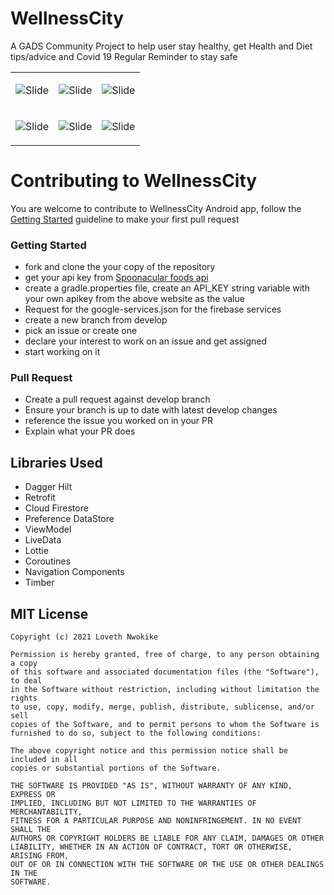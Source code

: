 # WellnessCity
A GADS Community Project to help user stay healthy, get Health and Diet tips/advice and Covid 19 Regular Reminder to stay safe
<table>
  <tr>
    <td>
        
   ![Slide](https://github.com/kulloveth/WellnessCity/blob/master/app/screenshots/Wcity.gif)
    </td>
        
   <td>
    
   ![Slide](https://github.com/kulloveth/WellnessCity/blob/master/app/screenshots/welcome.png)
    </td>
    
   <td>
    
   ![Slide](https://github.com/kulloveth/WellnessCity/blob/master/app/screenshots/illness.png)
    </td>
     
 </tr>
 
   <tr>
   <td>
       
   ![Slide](https://github.com/kulloveth/WellnessCity/blob/master/app/screenshots/diets.png)
    </td>
    
   <td>
    
   ![Slide](https://github.com/kulloveth/WellnessCity/blob/master/app/screenshots/options.png)
    </td>

<td>
    
  ![Slide](https://github.com/kulloveth/WellnessCity/blob/master/app/screenshots/health_tips.png)
</td>

   </tr>
  </table>

# Contributing to WellnessCity
You are welcome to contribute to WellnessCity Android app, follow the [Getting Started](#getting-started) guideline to make your first pull request

### Getting Started
* fork and clone the your copy of the repository
* get your api key from [Spoonacular foods api](https://spoonacular.com/food-api/)
* create a gradle.properties file, create an API_KEY string variable with your own apikey from the above website as the value
* Request for the google-services.json for the firebase services
* create a new branch from develop
* pick an issue or create one
* declare your interest to work on an issue and get assigned
* start working on it

### Pull Request
* Create a pull request against develop branch
* Ensure your branch is up to date with latest develop changes
* reference the issue you worked on in your PR
* Explain what your PR does

## Libraries Used

* Dagger Hilt
* Retrofit
* Cloud Firestore
* Preference DataStore
* ViewModel
* LiveData
* Lottie
* Coroutines
* Navigation Components
* Timber

## MIT License
```
Copyright (c) 2021 Loveth Nwokike

Permission is hereby granted, free of charge, to any person obtaining a copy
of this software and associated documentation files (the "Software"), to deal
in the Software without restriction, including without limitation the rights
to use, copy, modify, merge, publish, distribute, sublicense, and/or sell
copies of the Software, and to permit persons to whom the Software is
furnished to do so, subject to the following conditions:

The above copyright notice and this permission notice shall be included in all
copies or substantial portions of the Software.

THE SOFTWARE IS PROVIDED "AS IS", WITHOUT WARRANTY OF ANY KIND, EXPRESS OR
IMPLIED, INCLUDING BUT NOT LIMITED TO THE WARRANTIES OF MERCHANTABILITY,
FITNESS FOR A PARTICULAR PURPOSE AND NONINFRINGEMENT. IN NO EVENT SHALL THE
AUTHORS OR COPYRIGHT HOLDERS BE LIABLE FOR ANY CLAIM, DAMAGES OR OTHER
LIABILITY, WHETHER IN AN ACTION OF CONTRACT, TORT OR OTHERWISE, ARISING FROM,
OUT OF OR IN CONNECTION WITH THE SOFTWARE OR THE USE OR OTHER DEALINGS IN THE
SOFTWARE.
```
